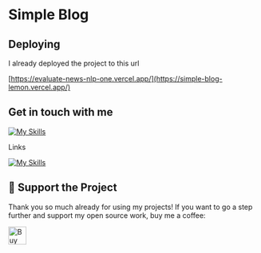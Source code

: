 # Simple Blog

## Deploying

I already deployed the project to this url

[https://evaluate-news-nlp-one.vercel.app/](https://simple-blog-lemon.vercel.app/)


## Get in touch with me

[![My Skills](https://skillicons.dev/icons?i=js,html,css,angular,react,jquery,figma,mysql,php,wordpress)](https://zeyadmh.com)

Links

[![My Skills](https://skillicons.dev/icons?i=linkedin)](https://www.linkedin.com/in/zeiad-habbab/)



## 💖 Support the Project

Thank you so much already for using my projects! If you want to go a step further and support my open source work, buy me a coffee:

<a href='https://ko-fi.com/O4O5114F0U' target='_blank'><img height='36' style='border:0px;height:36px;' src='https://storage.ko-fi.com/cdn/kofi2.png?v=3' border='0' alt='Buy Me a Coffee at ko-fi.com' /></a>
